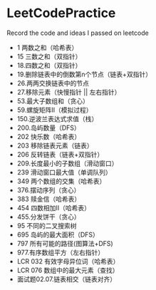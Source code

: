 # LeetCodePractice
Record the code and ideas I passed on leetcode
+ 1 两数之和（哈希表）
+ 15 三数之和（双指针）
+ 18.四数之和（双指针）
+ 19.删除链表中的倒数第n个节点（链表+双指针）
+ 26.两两交换链表中的节点
+ 27.移除元素（快慢指针 || 左右指针）
+ 53.最大子数组和（贪心）
+ 59.螺旋矩阵II（模拟过程）
+ 150.逆波兰表达式求值（栈）
+ 200.岛屿数量（DFS）
+ 202 快乐数（哈希表）
+ 203 移除链表元素（链表）
+ 206 反转链表（链表+双指针）
+ 209.长度最小的子数组（滑动窗口）
+ 239 滑动窗口最大值（单调队列）
+ 349 两个数组的交集（哈希表）
+ 376.摆动序列（贪心）
+ 383 赎金信（哈希表）
+ 454 四数相加II（哈希表）
+ 455.分发饼干（贪心）
+ 95 不同的二叉搜索树
+ 695 岛屿的最大面积（DFS）
+ 797 所有可能的路径(图算法+DFS)
+ 977.有序数组平方（左右指针）
+ LCR 032 有效字母异位词（哈希表）
+ LCR 076 数组中的最大元素（查找）
+ 面试题02.07.链表相交（链表对齐）
